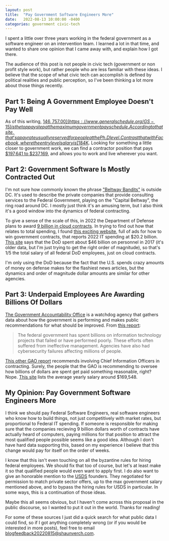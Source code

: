 ```yaml
---
layout: post
title:  "Pay Government Software Engineers More"
date:   2022-08-13 10:00:00 -0400
categories: government civic-tech
---
```

I spent a little over three years working in the federal government as a software engineer on an intervention team. I learned a lot in that time, and wanted to share one opinion that I came away with, and explain how I got there.

The audience of this post is not people in civic tech (government or non profit style work), but rather people who are less familiar with these ideas. I believe that the scope of what civic tech can accomplish is defined by political realities and public perception, so I've been thinking a lot more about those things recently.

## Part 1: Being A Government Employee Doesn't Pay Well

As of this writing, [$146,757.00](https://www.generalschedule.org/GS-15) is the top pay step at the maximum government pay schedule. According to that site, that's a pay rate usually reserved for people at the Ph.D level. Contrast that with Facebook, where the entry level salary is [$184K](https://www.levels.fyi/companies/facebook/salaries/software-engineer). Looking for something a little closer to government work, we can find a contractor position that pays [$197,641 to $237,169](https://rebelliondefense.com/rebellion-careers/current-openings?gh_jid=5178075003), and allows you to work and live wherever you want.

## Part 2: Government Software Is Mostly Contracted Out

I'm not sure how commonly known the phrase ["Beltway Bandits"](https://en.wikipedia.org/wiki/Beltway_bandit) is outside DC. It's used to describe the private companies that provide consulting services to the Federal Government, playing on the "Capital Beltway", the ring road around DC. I mostly just think it's an amusing term, but I also think it's a good window into the dynamics of federal contracting.

To give a sense of the scale of this, in 2022 the Department of Defense plans to award [9 billion in cloud contracts](https://www.cnbc.com/2022/03/29/pentagon-will-award-up-to-9-billion-in-cloud-contracts-in-december.html). In trying to find out how that relates to total spending, I found [this exciting website](https://executivegov.com/articles/u-s-defense-budget-2022-how-much-does-the-united-states-spend-on-its-defense-budget/#How_much_of_the_budget_is_spent_on_defense), full of ads for how to win government contracts, that reports 2022 IT spending at $20.2 billion. [This site](https://datalab.usaspending.gov/federal-employees/) says that the DoD spent about $46 billion on personnel in 2017 (it's older data, but I'm just trying to get the right order of magnitude), so that's 1/5 the total salary of all federal DoD employees, just on cloud contracts.

I'm only using the DoD because the fact that the U.S. spends crazy amounts of money on defense makes for the flashiest news articles, but the dynamics and order of magnitude dollar amounts are similar for other agencies.

## Part 3: Underpaid Employees Are Awarding Billions Of Dollars

[The Government Accountability Office](https://www.gao.gov/about/what-gao-does) is a watchdog agency that gathers data about how the government is performing and makes public recommendations for what should be improved. From [this report](https://www.gao.gov/products/gao-19-275t):

> The federal government has spent billions on information technology projects that failed or have performed poorly. These efforts often suffered from ineffective management. Agencies have also had cybersecurity failures affecting millions of people.

[This other GAO report](https://www.gao.gov/products/gao-18-42) recommends involving Chief Information Officers in contracting. Surely, the people that the GAO is recommending to oversee how billions of dollars are spent get paid something reasonable, right? Nope. [This site](https://www.payscale.com/research/US/Job=Chief_Information_Officer_(CIO)/Salary) lists the average yearly salary around $169,548.

## My Opinion: Pay Government Software Engineers More

I think we should pay Federal Software Engineers, real software engineers who know how to build things, not just competitively with market rates, but proportional to Federal IT spending. If someone is responsible for making sure that the companies recieving 9 billion dollars worth of contracts have actually heard of computers, paying millions for that position to attract the most qualified people possible seems like a good idea. Although I don't have hard data supporting this, based on my experience I believe that this change would pay for itself on the order of weeks.

I know that this isn't even touching on all the byzantine rules for hiring federal employees. We should fix that too of course, but let's at least make it so that qualified people would even want to apply first. I do also want to give an honorable mention to the [USDS](https://www.usds.gov/) founders. They negotiated for permission to match private sector offers, up to the max government salary mentioned above, and to bypass the hiring rules for USDS in particular. In some ways, this is a continuation of those ideas.

Maybe this all seems obvious, but I haven't come across this proposal in the public discourse, so I wanted to put it out in the world. Thanks for reading!

For some of these sources I just did a quick search for what public data I could find, so if I got anything completely wrong (or if you would be interested in more posts), feel free to email blogfeedback20220815@shaunverch.com.
